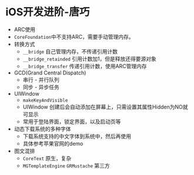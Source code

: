 # iOS开发进阶-唐巧

- ARC使用
- `CoreFoundation`中不支持ARC，需要手动管理内存。
- 转换方式
    - `__bridge` 自己管理内存，不传递引用计数
    - `__bridge_retainded` 引用计数加1，但是释放还得要源对象
    - `__bridge_transfer` 传递引用计数，使用ARC管理内存
- GCD(Grand Central Dispatch)
    - 串行 - 并行队列
    - 同步 - 异步任务
- UIWindow
    - `makeKeyAndVisible` 
    - UIWindow 创建后会自动添加在屏幕上，只需设置其属性Hidden为NO就可显示
    - 常用于登陆界面，锁定界面，以及启动页等
- 动态下载系统的多种字体
    - 下载系统支持的中文字体到系统中，然后再使用
    - 具体参考苹果官网的demo
- 图文混排
    - `CoreText`  原生，复杂
    - `MGTemplateEngine` `GRMustache`  第三方